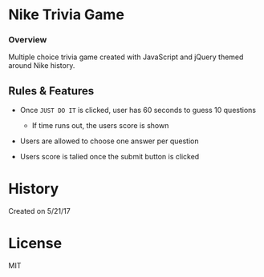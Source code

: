 # Nike Trivia Game

### Overview

Multiple choice trivia game created with JavaScript and jQuery themed around Nike history.

## Rules & Features

* Once `JUST DO IT` is clicked, user has 60 seconds to guess 10 questions

    * If time runs out, the users score is shown

* Users are allowed to choose one answer per question

* Users score is talied once the submit button is clicked

# History

Created on 5/21/17

# License

MIT